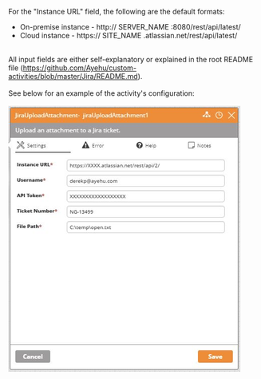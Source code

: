 For the "Instance URL" field, the following are the default formats:
<br>
<ul>
<li>On-premise instance - http:// SERVER_NAME :8080/rest/api/latest/</li>
<li>Cloud instance - https:// SITE_NAME .atlassian.net/rest/api/latest/</li>
</ul>
<br>
All input fields are either self-explanatory or explained in the root README file (<a href="https://github.com/Ayehu/custom-activities/blob/master/Jira/README.md">https://github.com/Ayehu/custom-activities/blob/master/Jira/README.md</a>).
<br><br>
See below for an example of the activity's configuration:
<br><br>
<img src="https://raw.githubusercontent.com/Ayehu/custom-activities/master/Jira/JiraUploadAttachment/Activity_Example.jpg">

